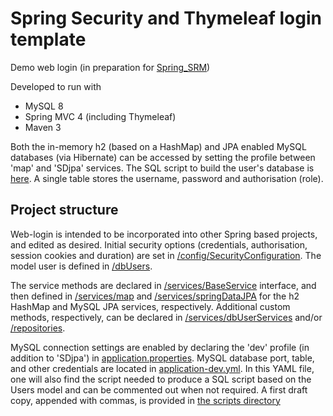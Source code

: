 # Spring Security and Thymeleaf login template #

Demo web login (in preparation for [Spring_SRM](https://github.com/jfspps/SRM-Spring))

Developed to run with

+ MySQL 8
+ Spring MVC 4 (including Thymeleaf)
+ Maven 3

Both the in-memory h2 (based on a HashMap) and JPA enabled MySQL databases (via Hibernate) can be accessed by setting the profile between 'map'
 and 'SDjpa' services. The SQL script to build the user's database is [here](./src/main/resources/scripts). A single table
 stores the username, password and authorisation (role). 
 
## Project structure ##

Web-login is intended to be incorporated into other Spring based projects, and edited as desired. Initial security options (credentials, authorisation,
 session cookies and duration) are set in [/config/SecurityConfiguration](./src/main/java/com/springsecurity/weblogin/config/SecurityConfiguration.java).
  The model user is defined in [/dbUsers](src/main/java/com/springsecurity/weblogin/model). 

The service methods are declared in [/services/BaseService](./src/main/java/com/springsecurity/weblogin/services/BaseService.java) 
interface, and then defined in [/services/map](./src/main/java/com/springsecurity/weblogin/services/map) and 
[/services/springDataJPA](./src/main/java/com/springsecurity/weblogin/services/springDataJPA) for the h2 HashMap and 
MySQL JPA services, respectively. Additional custom methods, respectively, can be declared in [/services/dbUserServices](src/main/java/com/springsecurity/weblogin/services/securityServices)
 and/or [/repositories](./src/main/java/com/springsecurity/weblogin/repositories).
 
MySQL connection settings are enabled by declaring the 'dev' profile (in addition to 'SDjpa') in [application.properties](./src/main/resources/application.properties).
 MySQL database port, table, and other credentials are located in [application-dev.yml](./src/main/resources/application-dev.yml). 
 In this YAML file, one will also find the script needed to produce a SQL script based on the Users model and can be commented
 out when not required. A first draft copy, appended with commas, is provided in [the scripts directory](./src/main/resources/scripts)

